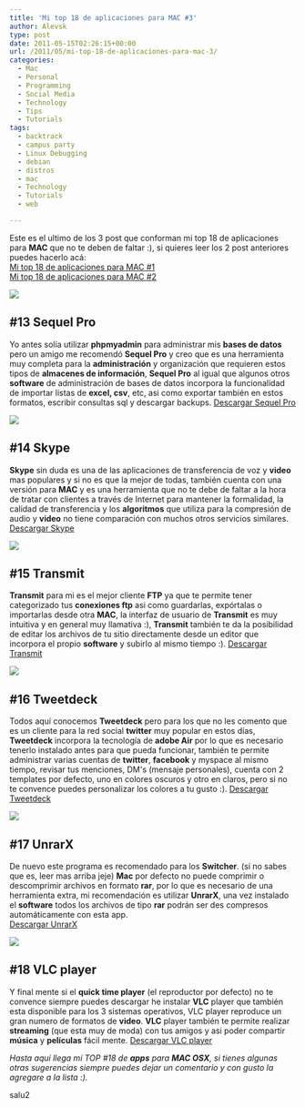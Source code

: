 ```yaml
---
title: 'Mi top 18 de aplicaciones para MAC #3'
author: Alevsk
type: post
date: 2011-05-15T02:26:15+00:00
url: /2011/05/mi-top-18-de-aplicaciones-para-mac-3/
categories:
  - Mac
  - Personal
  - Programming
  - Social Media
  - Technology
  - Tips
  - Tutorials
tags:
  - backtrack
  - campus party
  - Linux Debugging
  - debian
  - distros
  - mac
  - Technology
  - Tutorials
  - web

---
```

Este es el ultimo de los 3 post que conforman mi top 18 de aplicaciones para **MAC** que no te deben de faltar :), si quieres leer los 2 post anteriores puedes hacerlo acá:  
[Mi top 18 de aplicaciones para MAC #1][1]  
[Mi top 18 de aplicaciones para MAC #2][2]

[![](/images/sequel.jpg)](http://www.alevsk.com/2011/05/mi-top-18-de-aplicaciones-para-mac-3/sequel/)

## #13 Sequel Pro

Yo antes solía utilizar **phpmyadmin** para administrar mis **bases de datos** pero un amigo me recomendó **Sequel Pro** y creo que es una herramienta muy completa para la **administración** y organización que requieren estos tipos de **almacenes de información**, **Sequel Pro** al igual que algunos otros **software** de administración de bases de datos incorpora la funcionalidad de importar listas de **excel, csv**, etc, asi como exportar también en estos formatos, escribir consultas sql y descargar backups. [Descargar Sequel Pro][3]

[![](/images/SkypeMac.jpg)](http://www.alevsk.com/2011/05/mi-top-18-de-aplicaciones-para-mac-3/skypemac/)

## #14 Skype

**Skype** sin duda es una de las aplicaciones de transferencia de voz y **video** mas populares y si no es que la mejor de todas, también cuenta con una versión para **MAC** y es una herramienta que no te debe de faltar a la hora de tratar con clientes a través de Internet para mantener la formalidad, la calidad de transferencia y los **algoritmos** que utiliza para la compresión de audio y **video** no tiene comparación con muchos otros servicios similares.  
[Descargar Skype][4]

[![](/images/transmit-icon.png)](http://www.alevsk.com/2011/05/mi-top-18-de-aplicaciones-para-mac-3/transmit-icon/)

## #15 Transmit

**Transmit** para mi es el mejor cliente **FTP** ya que te permite tener categorizado tus **conexiones ftp** asi como guardarlas, expórtalas o importarlas desde otra **MAC**, la interfaz de usuario de **Transmit** es muy intuitiva y en general muy llamativa :), **Transmit** también te da la posibilidad de editar los archivos de tu sitio directamente desde un editor que incorpora el propio **software** y subirlo al mismo tiempo :). [Descargar Transmit][5]

[![](/images/tweetdeck_logo.jpg)](http://www.alevsk.com/2011/05/mi-top-18-de-aplicaciones-para-mac-3/tweetdeck_logo/)

## #16 Tweetdeck

Todos aquí conocemos **Tweetdeck** pero para los que no les comento que es un cliente para la red social **twitter** muy popular en estos días, **Tweetdeck** incorpora la tecnología de **adobe Air** por lo que es necesario tenerlo instalado antes para que pueda funcionar, también te permite administrar varias cuentas de **twitter**, **facebook** y myspace al mismo tiempo, revisar tus menciones, DM's (mensaje personales), cuenta con 2 templates por defecto, uno en colores oscuros y otro en claros, pero si no te convence puedes personalizar los colores a tu gusto :). [Descargar Tweetdeck  
][6] 

[![](/images/unrarx.jpg)](http://www.alevsk.com/2011/05/mi-top-18-de-aplicaciones-para-mac-3/unrarx/)

## #17 UnrarX

De nuevo este programa es recomendado para los **Switcher**. (si no sabes que es, leer mas arriba jeje) **Mac** por defecto no puede comprimir o descomprimir archivos en formato **rar**, por lo que es necesario de una herramienta extra, mi recomendación es utilizar **UnrarX**, una vez instalado el **software** todos los archivos de tipo **rar** podrán ser des compresos automáticamente con esta app.  
[Descargar UnrarX][7]

[![](/images/vlc_ipad1.jpg)](http://www.alevsk.com/2011/05/mi-top-18-de-aplicaciones-para-mac-3/vlc_ipad1/)

## #18 VLC player

Y final mente si el **quick time player** (el reproductor por defecto) no te convence siempre puedes descargar he instalar **VLC** player que también esta disponible para los 3 sistemas operativos, VLC player reproduce un gran numero de formatos de **video**. **VLC** player también te permite realizar **streaming** (que esta muy de moda) con tus amigos y asi poder compartir **música** y **películas** fácil mente. [Descargar VLC player][8]

_Hasta aquí llega mi TOP #18 de **apps** para **MAC OSX**, si tienes algunas otras sugerencias siempre puedes dejar un comentario y con gusto la agregare a la lista :)._

salu2

 [1]: http://www.alevsk.com/2011/05/mi-top-18-de-aplicaciones-para-mac-1
 [2]: http://www.alevsk.com/2011/05/mi-top-18-de-aplicaciones-para-mac-2
 [3]: http://www.sequelpro.com/
 [4]: http://www.skype.com/intl/es/home/
 [5]: http://www.panic.com/transmit/
 [6]: http://www.tweetdeck.com/
 [7]: http://www.unrarx.com/
 [8]: http://www.videolan.org/vlc/